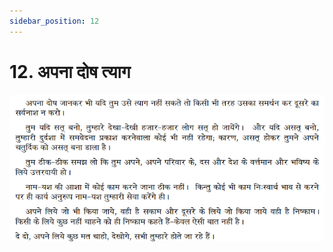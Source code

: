 ```yaml
---
sidebar_position: 12
---
```



# 12.   अपना दोष त्याग

![अपना दोष त्याग](../../../static/img/hindi/verse12.png)

